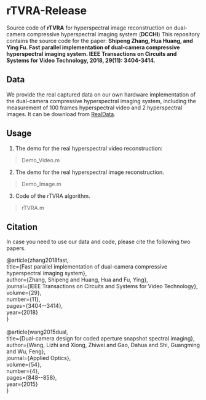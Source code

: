 # rTVRA-Release

Source code of **rTVRA** for hyperspectral image reconstruction on dual-camera compressive hyperspectral imaging system (**DCCHI**)
This repository contains the source code for the paper: **Shipeng Zhang, Hua Huang, and Ying Fu. Fast parallel implementation of dual-camera compressive hyperspectral imaging system. IEEE Transactions on Circuits and Systems for Video Technology, 2018, 29(11): 3404-3414.**

## Data
We provide the real captured data on our own hardware implementation of the dual-camera compressive hyperspectral imaging system, including the measurement of 100 frames hyperspectral video and 2 hyperspectral images. It can be download from [RealData](https://drive.google.com/drive/folders/1xTHmHsOOV0guuWuZKh7troiwYr7CupPO?usp=sharing).

## Usage
1. The demo for the real hyperspectral video reconstruction:
>Demo_Video.m 

2. The demo for the real hyperspectral image reconstruction.
>Demo_Image.m 

3. Code of the rTVRA algorithm.
>rTVRA.m 

## Citation
In case you need to use our data and code, please cite the following two papers.

@article{zhang2018fast,<br/>
  title={Fast parallel implementation of dual-camera compressive hyperspectral imaging system},<br/>
  author={Zhang, Shipeng and Huang, Hua and Fu, Ying},<br/>
  journal={IEEE Transactions on Circuits and Systems for Video Technology},<br/>
  volume={29},<br/>
  number={11},<br/>
  pages={3404--3414},<br/>
  year={2018}<br/>
}<br/>
<br/>
@article{wang2015dual,<br/>
  title={Dual-camera design for coded aperture snapshot spectral imaging},<br/>
  author={Wang, Lizhi and Xiong, Zhiwei and Gao, Dahua and Shi, Guangming and Wu, Feng},<br/>
  journal={Applied Optics},<br/>
  volume={54},<br/>
  number={4},<br/>
  pages={848--858},<br/>
  year={2015}<br/>
}<br/>
